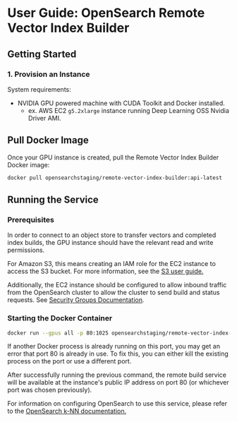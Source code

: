 # User Guide: OpenSearch Remote Vector Index Builder

## Getting Started

### 1. Provision an Instance
System requirements:
- NVIDIA GPU powered machine with CUDA Toolkit and Docker installed.
  - ex. AWS EC2 `g5.2xlarge` instance running Deep Learning OSS Nvidia Driver AMI.

## Pull Docker Image
Once your GPU instance is created, pull the Remote Vector Index Builder Docker image:
```bash
docker pull opensearchstaging/remote-vector-index-builder:api-latest
```

## Running the Service
### Prerequisites
In order to connect to an object store to transfer vectors and completed index builds, the GPU instance should have the relevant read and write permissions. 

For Amazon S3, this means creating an IAM role for the EC2 instance to access the S3 bucket. For more information, see the [S3 user guide.](https://docs.aws.amazon.com/AmazonS3/latest/userguide/security-iam.html)

Additionally, the EC2 instance should be configured to allow inbound traffic from the OpenSearch cluster to allow the cluster to send build and status requests. See [Security Groups Documentation](https://docs.aws.amazon.com/vpc/latest/userguide/vpc-security-groups.html).

### Starting the Docker Container
```bash
docker run --gpus all -p 80:1025 opensearchstaging/remote-vector-index-builder:api-latest
```
If another Docker process is already running on this port, you may get an error that port 80 is already in use. To fix this, you can either kill the existing process on the port or use a different port.

After successfully running the previous command, the remote build service will be available at the instance's public IP address on port 80 (or whichever port was chosen previously).

For information on configuring OpenSearch to use this service, please refer to the [OpenSearch k-NN documentation.](https://docs.opensearch.org/docs/latest/vector-search/)
